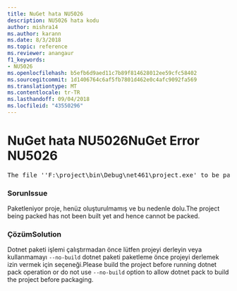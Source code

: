 ```yaml
---
title: NuGet hata NU5026
description: NU5026 hata kodu
author: mishra14
ms.author: karann
ms.date: 8/3/2018
ms.topic: reference
ms.reviewer: anangaur
f1_keywords:
- NU5026
ms.openlocfilehash: b5efb6d9aed11c7b89f814628012ee59cfc58402
ms.sourcegitcommit: 1d1406764c6af5fb7801d462e0c4afc9092fa569
ms.translationtype: MT
ms.contentlocale: tr-TR
ms.lasthandoff: 09/04/2018
ms.locfileid: "43550296"
---
```

# <a name="nuget-error-nu5026"></a><span data-ttu-id="27934-103">NuGet hata NU5026</span><span class="sxs-lookup"><span data-stu-id="27934-103">NuGet Error NU5026</span></span>
<pre>The file ''F:\project\bin\Debug\net461\project.exe' to be packed was not found on disk.</pre>

### <a name="issue"></a><span data-ttu-id="27934-104">Sorun</span><span class="sxs-lookup"><span data-stu-id="27934-104">Issue</span></span>

<span data-ttu-id="27934-105">Paketleniyor proje, henüz oluşturulmamış ve bu nedenle dolu.</span><span class="sxs-lookup"><span data-stu-id="27934-105">The project being packed has not been built yet and hence cannot be packed.</span></span>


### <a name="solution"></a><span data-ttu-id="27934-106">Çözüm</span><span class="sxs-lookup"><span data-stu-id="27934-106">Solution</span></span>

<span data-ttu-id="27934-107">Dotnet paketi işlemi çalıştırmadan önce lütfen projeyi derleyin veya kullanmamayı `--no-build` dotnet paketi paketleme önce projeyi derlemek izin vermek için seçeneği.</span><span class="sxs-lookup"><span data-stu-id="27934-107">Please build the project before running dotnet pack operation or do not use `--no-build` option to allow dotnet pack to build the project before packaging.</span></span>

